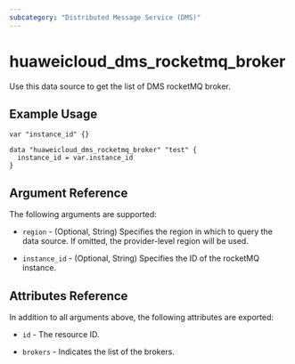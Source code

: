```yaml
---
subcategory: "Distributed Message Service (DMS)"
---
```


# huaweicloud_dms_rocketmq_broker

Use this data source to get the list of DMS rocketMQ broker.

## Example Usage

```hcl
var "instance_id" {}

data "huaweicloud_dms_rocketmq_broker" "test" {
  instance_id = var.instance_id
}
```

## Argument Reference

The following arguments are supported:

* `region` - (Optional, String) Specifies the region in which to query the data source.
  If omitted, the provider-level region will be used.

* `instance_id` - (Optional, String) Specifies the ID of the rocketMQ instance.

## Attributes Reference

In addition to all arguments above, the following attributes are exported:

* `id` - The resource ID.

* `brokers` - Indicates the list of the brokers.

